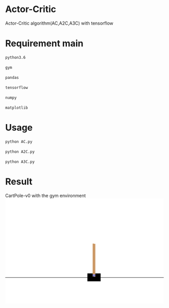 # Actor-Critic
Actor-Critic algorithm(AC,A2C,A3C) with tensorflow
# Requirement main
    python3.6
    
    gym
    
    pandas
    
    tensorflow
    
    numpy
    
    matplotlib
  
# Usage
    python AC.py
    
    python A2C.py
    
    python A3C.py
    
# Result
CartPole-v0 with the gym environment
![game_test](https://github.com/demomagic/Actor-Critic/blob/master/img/game.png)
